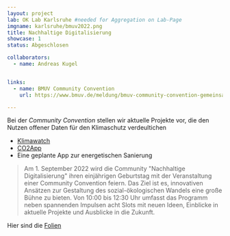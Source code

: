 ```yaml
---
layout: project
lab: OK Lab Karlsruhe #needed for Aggregation on Lab-Page
imgname: karlsruhe/bmuv2022.png
title: Nachhaltige Digitalisierung
showcase: 1
status: Abgeschlosen

collaborators:
  - name: Andreas Kugel


links:
  - name: BMUV Community Convention
    url: https://www.bmuv.de/meldung/bmuv-community-convention-gemeinsam-zu-gruenen-loesungen

---
```


Bei der *Community Convention* stellen wir aktuelle Projekte vor, die den Nutzen 
offener Daten für den Klimaschutz verdeultichen

 * [Klimawatch](https://klimawatch.de)
 * [CO2App](/projekte/klimadashboard/)
 * Eine geplante App zur energetischen Sanierung

> Am 1. September 2022 wird die Community "Nachhaltige Digitalisierung" ihren einjährigen Geburtstag mit der Veranstaltung einer Community Convention feiern. Das Ziel ist es, innovativen Ansätzen zur Gestaltung des sozial-ökologischen Wandels eine große Bühne zu bieten.
Von 10:00 bis 12:30 Uhr umfasst das Programm neben spannenden Impulsen acht Slots mit neuen Ideen, Einblicke in aktuelle Projekte und Ausblicke in die Zukunft. 

Hier sind die [Folien](/projects/karlsruhe/bmuvTalk2022.pdf)
